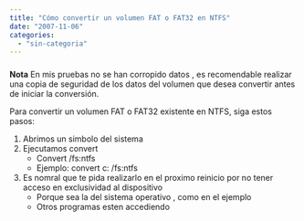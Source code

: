 ```yaml
---
title: "Cómo convertir un volumen FAT o FAT32 en NTFS"
date: "2007-11-06"
categories: 
  - "sin-categoria"
---
```


### 

**Nota** En mis pruebas no se han corropido datos , es recomendable realizar una copia de seguridad de los datos del volumen que desea convertir antes de iniciar la conversión.

Para convertir un volumen FAT o FAT32 existente en NTFS, siga estos pasos:

1. Abrimos un simbolo del sistema
2. Ejecutamos convert
    - Convert <Letra de la unidad a convertir> /fs:ntfs
    - Ejemplo: convert c: /fs:ntfs
3. Es nomral que te pida realizarlo en el proximo reinicio por no tener acceso en exclusividad al dispositivo
    - Porque sea la del sistema operativo , como en el ejemplo
    - Otros programas esten accediendo
